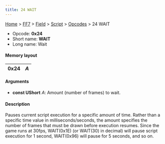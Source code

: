 ```yaml
---
title: 24 WAIT
---
```


[Home](../../../../Main%20Page.md) > [FF7](../../../../FF7.md) > [Field](../../../Field.md) > [Script](../../Script.md) > [Opcodes](../Opcodes.md) > 24 WAIT

-   Opcode: **0x24**
-   Short name: **WAIT**
-   Long name: Wait

#### Memory layout

| 0x24 | *A* |
|------|-----|

#### Arguments

-   **const UShort** *A*: Amount (number of frames) to wait.

#### Description

Pauses current script execution for a specific amount of time. Rather
than a specific time value in milliseconds/seconds, the amount specifies
the number of frames that must be drawn before execution resumes. Since
the game runs at 30fps, WAIT(0x1E) (or WAIT(30) in decimal) will pause
script execution for 1 second, WAIT(0x96) will pause for 5 seconds, and
so on.
